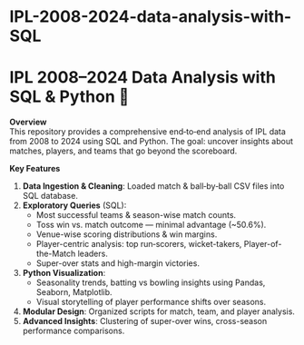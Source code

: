 # IPL-2008-2024-data-analysis-with-SQL

# IPL 2008–2024 Data Analysis with SQL & Python 🏏

**Overview**  
This repository provides a comprehensive end‑to‑end analysis of IPL data from 2008 to 2024 using SQL and Python. The goal: uncover insights about matches, players, and teams that go beyond the scoreboard.

**Key Features**  
1. **Data Ingestion & Cleaning**: Loaded match & ball‑by‑ball CSV files into SQL database.  
2. **Exploratory Queries** (SQL):
   - Most successful teams & season-wise match counts.  
   - Toss win vs. match outcome — minimal advantage (~50.6%).  
   - Venue-wise scoring distributions & win margins.  
   - Player-centric analysis: top run‑scorers, wicket-takers, Player-of-the-Match leaders.  
   - Super-over stats and high-margin victories.
3. **Python Visualization**:
   - Seasonality trends, batting vs bowling insights using Pandas, Seaborn, Matplotlib.  
   - Visual storytelling of player performance shifts over seasons.
4. **Modular Design**: Organized scripts for match, team, and player analysis.
5. **Advanced Insights**: Clustering of super-over wins, cross-season performance comparisons.


